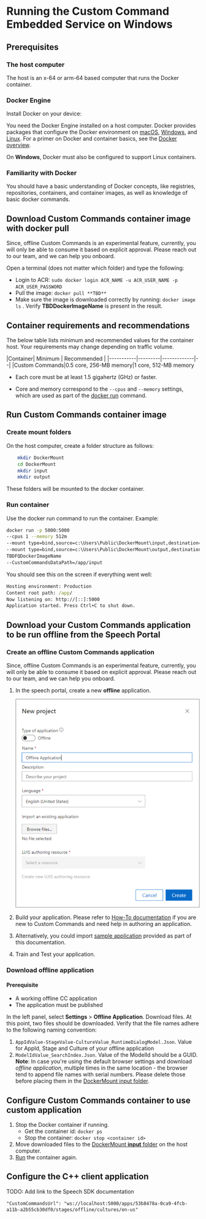 # Running the Custom Command Embedded Service on Windows

## Prerequisites

### The host computer

The host is an x-64 or arm-64 based computer that runs the Docker container.

### Docker Engine

Install Docker on your device:

You need the Docker Engine installed on a host computer. Docker provides packages that configure the Docker environment on [macOS](https://docs.docker.com/docker-for-mac/), [Windows](https://docs.docker.com/docker-for-windows/), and [Linux](https://docs.docker.com/engine/install/). For a primer on Docker and container basics, see the [Docker overview](https://docs.docker.com/get-started/overview/).

On **Windows**, Docker must also be configured to support Linux containers.

### Familiarity with Docker

You should have a basic understanding of Docker concepts, like registries, repositories, containers, and container images, as well as knowledge of basic docker commands.

## Download Custom Commands container image with docker pull

Since, offline Custom Commands is an experimental feature, currently, you will only be able to consume it based on explicit approval. Please reach out to our team, and we can help you onboard.

Open a terminal (does not matter which folder) and type the following:

* Login to ACR: ```sudo docker login ACR_NAME -u ACR_USER_NAME -p ACR_USER_PASSWORD```
* Pull the image: ```docker pull **TBD**```
* Make sure the image is downloaded correctly by running: ```docker image ls``` . Verify **TBDDockerImageName** is present in the result.

## Container requirements and recommendations

The below table lists minimum and recommended values for the container host. Your requirements may change depending on traffic volume.

|Container| Minimum | Recommended |
|-----------|---------|-------------|--|
|Custom Commands|0.5 core, 256-MB memory|1 core, 512-MB memory

* Each core must be at least 1.5 gigahertz (GHz) or faster.

* Core and memory correspond to the `--cpus` and `--memory` settings, which are used as part of the [docker run](#run-container) command.

## Run Custom Commands container image

### Create mount folders

On the host computer, create a folder structure as follows:

```bash
    mkdir DockerMount
    cd DockerMount
    mkdir input
    mkdir output
```

These folders will be mounted to the docker container.

### Run container

Use the docker run command to run the container.
Example:

```bash
docker run -p 5000:5000
--cpus 1 --memory 512m
--mount type=bind,source=c:\Users\Public\DockerMount\input,destination=/app/input
--mount type=bind,source=c:\Users\Public\DockerMount\output,destination=/app/output
TBDFQDockerImageName
--CustomCommandsDataPath=/app/input
```

You should see this on the screen if everything went well:

```cmd
Hosting environment: Production
Content root path: /app/
Now listening on: http://[::]:5000
Application started. Press Ctrl+C to shut down.
```

## Download your Custom Commands application to be run offline from the Speech Portal

### Create an offline Custom Commands application

Since, offline Custom Commands is an experimental feature, currently, you will only be able to consume it based on explicit approval. Please reach out to our team, and we can help you onboard.

1. In the speech portal, create a new **offline** application.

    ![image](./media/customcommands-create-new-offline-application.png)

1. Build your application. Please refer to [How-To documentation](https://docs.microsoft.com/en-us/azure/cognitive-services/speech-service/custom-commands) if you are new to Custom Commands and need help in authoring an application.
1. Alternatively, you could import [sample application](./sample/turn-on-off.json) provided as part of this documentation.
1. Train and Test your application.

### Download offline application

#### Prerequisite

* A working offline CC application
* The application must be published

In the left panel, select **Settings** > **Offline Application**. Download files.
At this point, two files should be downloaded. Verify that the file names adhere to the following naming convention:

1. ```AppIdValue-StageValue-CultureValue_RuntimeDialogModel.Json```. Value for AppId, Stage and Culture of your offline application
2. ```ModelIdValue_SearchIndex.Json```. Value of the ModelId should be a GUID.
**Note**: In case you're using the default browser settings and download *offline application*, multiple times in the same location - the browser tend  to append file names with serial numbers. Please delete those before placing them in the [DockerMount input folder](#create-mount-folders).

## Configure Custom Commands container to use custom application

1. Stop the Docker container if running.
    * Get the container id: ```docker ps```
    * Stop the container: ```docker stop <container id>```
1. Move downloaded files to the [DockerMount **input** folder](#create-mount-folders) on the host computer.
1. [Run](#run-container) the container again.

## Configure the C++ client application

TODO: Add link to the Speech SDK documentation

```text
"CustomCommandsUrl": "ws://localhost:5000/apps/53b8478a-0ca9-4fcb-a11b-a2b55cb30df0/stages/offline/cultures/en-us"
```
